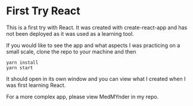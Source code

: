# First Try React

This is a first try with React. It was created with create-react-app and has not been deployed as it was used as a learning tool. 

If you would like to see the app and what aspects I was practicing on a small scale, clone the repo to your machine and then

```
yarn install
yarn start
```

It should open in its own window and you can view what I created when I was first learning React. 

For a more complex app, please view MedMYnder in my repo.
